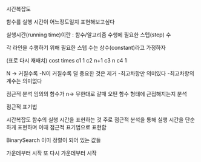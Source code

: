 시간복잡도

함수를 실행 시간이 어느정도일지
표현해보고싶다

실행시간(running time)이란 :
함수/알고리즘 수행에 필요한 
스텝(step) 수 

각 라인을 수행하기 위해 필요한 스텝 수는 상수(constant)라고 가정하자

(표로 다시 재배치)
cost        times
c1           1
c2          n+1
c3            n
c4            1

N -> 커질수록
-N이 커질수록 덜 중요한 것은 제거
-최고차항만 의미있다
-최고차항의 계수는 의미없다 

점근적 분석 
 임의의 함수가 n-> 무한대로 갈때 
 오떤 함수 형태에 근접해지는지 분석 

 점근적 표기법 

 시간복잡도 
 함수의 실행 시간을 표현하는 것 
 주로 점근적 분석을 통해 
 실행 시간을 단순하게 표현하며 이때 점근적 표기법으로 표현함 


BinarySearch
이미 정렬이 되어 있는 값들

가운데부터 시작 
또 다시 가운데부터 시작 
